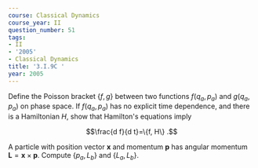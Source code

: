 ```yaml
---
course: Classical Dynamics
course_year: II
question_number: 51
tags:
- II
- '2005'
- Classical Dynamics
title: '3.I.9C '
year: 2005
---
```



Define the Poisson bracket $\{f, g\}$ between two functions $f\left(q_{a}, p_{a}\right)$ and $g\left(q_{a}, p_{a}\right)$ on phase space. If $f\left(q_{a}, p_{a}\right)$ has no explicit time dependence, and there is a Hamiltonian $H$, show that Hamilton's equations imply

$$\frac{d f}{d t}=\{f, H\} .$$

A particle with position vector $\mathbf{x}$ and momentum $\mathbf{p}$ has angular momentum $\mathbf{L}=\mathbf{x} \times \mathbf{p}$. Compute $\left\{p_{a}, L_{b}\right\}$ and $\left\{L_{a}, L_{b}\right\}$.